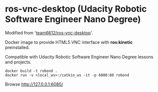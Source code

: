ros-vnc-desktop (Udacity Robotic Software Engineer Nano Degree)
=========================

Modified from '[team6612/ros-vnc-desktop](https://github.com/team6612/ros-vnc-desktop)'.

Docker image to provide HTML5 VNC interface with __ros:kinetic__ preinstalled.

Compatible with Udacity Robotic Software Engineer Nano Degree lessons and projects. 


```
docker build -t robond .
docker run -v <local_ws>:/catkin_ws -it -p 6080:80 robond 
```

Browse http://127.0.0.1:6080/
